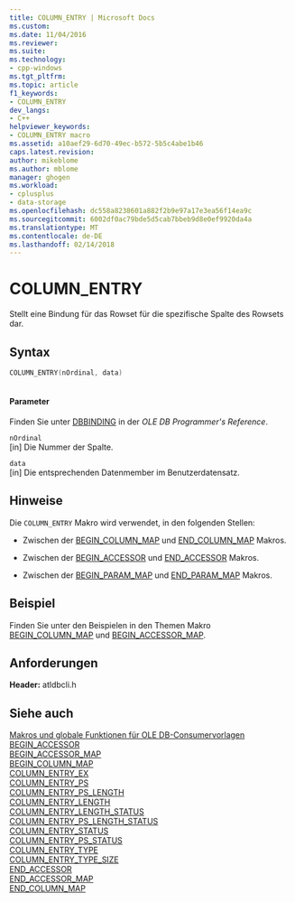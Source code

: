 ```yaml
---
title: COLUMN_ENTRY | Microsoft Docs
ms.custom: 
ms.date: 11/04/2016
ms.reviewer: 
ms.suite: 
ms.technology:
- cpp-windows
ms.tgt_pltfrm: 
ms.topic: article
f1_keywords:
- COLUMN_ENTRY
dev_langs:
- C++
helpviewer_keywords:
- COLUMN_ENTRY macro
ms.assetid: a10aef29-6d70-49ec-b572-5b5c4abe1b46
caps.latest.revision: 
author: mikeblome
ms.author: mblome
manager: ghogen
ms.workload:
- cplusplus
- data-storage
ms.openlocfilehash: dc558a8238601a882f2b9e97a17e3ea56f14ea9c
ms.sourcegitcommit: 6002df0ac79bde5d5cab7bbeb9d8e0ef9920da4a
ms.translationtype: MT
ms.contentlocale: de-DE
ms.lasthandoff: 02/14/2018
---
```

# <a name="columnentry"></a>COLUMN_ENTRY
Stellt eine Bindung für das Rowset für die spezifische Spalte des Rowsets dar.  
  
## <a name="syntax"></a>Syntax  
  
```cpp
COLUMN_ENTRY(nOrdinal, data)  
  
```  
  
#### <a name="parameters"></a>Parameter  
 Finden Sie unter [DBBINDING](https://msdn.microsoft.com/en-us/library/ms716845.aspx) in der *OLE DB Programmer's Reference*.  
  
 `nOrdinal`  
 [in] Die Nummer der Spalte.  
  
 `data`  
 [in] Die entsprechenden Datenmember im Benutzerdatensatz.  
  
## <a name="remarks"></a>Hinweise  
 Die `COLUMN_ENTRY` Makro wird verwendet, in den folgenden Stellen:  
  
-   Zwischen der [BEGIN_COLUMN_MAP](../../data/oledb/begin-column-map.md) und [END_COLUMN_MAP](../../data/oledb/end-column-map.md) Makros.  
  
-   Zwischen der [BEGIN_ACCESSOR](../../data/oledb/begin-accessor.md) und [END_ACCESSOR](../../data/oledb/end-accessor.md) Makros.  
  
-   Zwischen der [BEGIN_PARAM_MAP](../../data/oledb/begin-param-map.md) und [END_PARAM_MAP](../../data/oledb/end-param-map.md) Makros.  
  
## <a name="example"></a>Beispiel  
 Finden Sie unter den Beispielen in den Themen Makro [BEGIN_COLUMN_MAP](../../data/oledb/begin-column-map.md) und [BEGIN_ACCESSOR_MAP](../../data/oledb/begin-accessor-map.md).  
  
## <a name="requirements"></a>Anforderungen  
 **Header:** atldbcli.h  
  
## <a name="see-also"></a>Siehe auch  
 [Makros und globale Funktionen für OLE DB-Consumervorlagen](../../data/oledb/macros-and-global-functions-for-ole-db-consumer-templates.md)   
 [BEGIN_ACCESSOR](../../data/oledb/begin-accessor.md)   
 [BEGIN_ACCESSOR_MAP](../../data/oledb/begin-accessor-map.md)   
 [BEGIN_COLUMN_MAP](../../data/oledb/begin-column-map.md)   
 [COLUMN_ENTRY_EX](../../data/oledb/column-entry-ex.md)   
 [COLUMN_ENTRY_PS](../../data/oledb/column-entry-ps.md)   
 [COLUMN_ENTRY_PS_LENGTH](../../data/oledb/column-entry-ps-length.md)   
 [COLUMN_ENTRY_LENGTH](../../data/oledb/column-entry-length.md)   
 [COLUMN_ENTRY_LENGTH_STATUS](../../data/oledb/column-entry-length-status.md)   
 [COLUMN_ENTRY_PS_LENGTH_STATUS](../../data/oledb/column-entry-ps-length-status.md)   
 [COLUMN_ENTRY_STATUS](../../data/oledb/column-entry-status.md)   
 [COLUMN_ENTRY_PS_STATUS](../../data/oledb/column-entry-ps-status.md)   
 [COLUMN_ENTRY_TYPE](../../data/oledb/column-entry-type.md)   
 [COLUMN_ENTRY_TYPE_SIZE](../../data/oledb/column-entry-type-size.md)   
 [END_ACCESSOR](../../data/oledb/end-accessor.md)   
 [END_ACCESSOR_MAP](../../data/oledb/end-accessor-map.md)   
 [END_COLUMN_MAP](../../data/oledb/end-column-map.md)